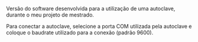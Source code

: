 Versão do software desenvolvida para a utilização de uma autoclave, durante o meu projeto de mestrado. 

Para conectar a autoclave, selecione a porta COM utilizada pela autoclave e coloque o baudrate utilizado para a conexão (padrão 9600).
